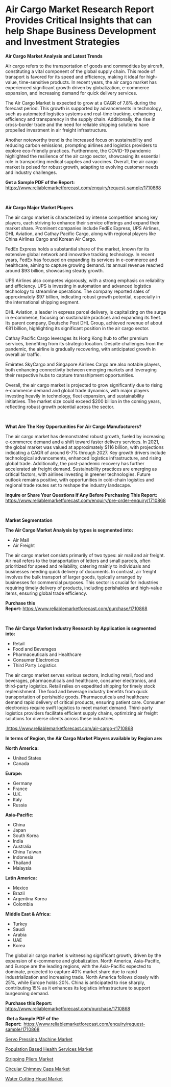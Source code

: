 <p><h1>Air Cargo Market Research Report Provides Critical Insights that can help Shape Business Development and Investment Strategies</h1></p><p><strong>Air Cargo Market Analysis and Latest Trends</strong></p>
<p><p>Air cargo refers to the transportation of goods and commodities by aircraft, constituting a vital component of the global supply chain. This mode of transport is favored for its speed and efficiency, making it ideal for high-value, time-sensitive products. In recent years, the air cargo market has experienced significant growth driven by globalization, e-commerce expansion, and increasing demand for quick delivery services.</p><p>The Air Cargo Market is expected to grow at a CAGR of 7.8% during the forecast period. This growth is supported by advancements in technology, such as automated logistics systems and real-time tracking, enhancing efficiency and transparency in the supply chain. Additionally, the rise in cross-border trade and the need for reliable shipping solutions have propelled investment in air freight infrastructure.</p><p>Another noteworthy trend is the increased focus on sustainability and reducing carbon emissions, prompting airlines and logistics providers to explore eco-friendly practices. Furthermore, the COVID-19 pandemic highlighted the resilience of the air cargo sector, showcasing its essential role in transporting medical supplies and vaccines. Overall, the air cargo market is poised for robust growth, adapting to evolving customer needs and industry challenges.</p></p>
<p><strong>Get a Sample PDF of the Report:&nbsp;</strong> <a href="https://www.reliablemarketforecast.com/enquiry/request-sample/1710868?utm_campaign=1129&utm_medium=2&utm_source=Github&utm_content=ia&utm_term=22102024&utm_id=air-cargo">https://www.reliablemarketforecast.com/enquiry/request-sample/1710868</a></p>
<p>&nbsp;</p>
<p><strong>Air Cargo Major Market Players</strong></p>
<p><p>The air cargo market is characterized by intense competition among key players, each striving to enhance their service offerings and expand their market share. Prominent companies include FedEx Express, UPS Airlines, DHL Aviation, and Cathay Pacific Cargo, along with regional players like China Airlines Cargo and Korean Air Cargo.</p><p>FedEx Express holds a substantial share of the market, known for its extensive global network and innovative tracking technology. In recent years, FedEx has focused on expanding its services in e-commerce and healthcare, aiming to capture growing demand. Its annual revenue reached around $93 billion, showcasing steady growth.</p><p>UPS Airlines also competes vigorously, with a strong emphasis on reliability and efficiency. UPS is investing in automation and advanced logistics technology to streamline operations. The company reported sales of approximately $97 billion, indicating robust growth potential, especially in the international shipping segment.</p><p>DHL Aviation, a leader in express parcel delivery, is capitalizing on the surge in e-commerce, focusing on sustainable practices and expanding its fleet. Its parent company, Deutsche Post DHL Group, achieved revenue of about €81 billion, highlighting its significant position in the air cargo sector.</p><p>Cathay Pacific Cargo leverages its Hong Kong hub to offer premium services, benefiting from its strategic location. Despite challenges from the pandemic, the airline is gradually recovering, with anticipated growth in overall air traffic.</p><p>Emirates SkyCargo and Singapore Airlines Cargo are also notable players, both enhancing connectivity between emerging markets and leveraging their respective hubs to capture transshipment opportunities.</p><p>Overall, the air cargo market is projected to grow significantly due to rising e-commerce demand and global trade dynamics, with major players investing heavily in technology, fleet expansion, and sustainability initiatives. The market size could exceed $200 billion in the coming years, reflecting robust growth potential across the sector.</p></p>
<p>&nbsp;</p>
<p><strong>What Are The Key Opportunities For Air Cargo Manufacturers?</strong></p>
<p><p>The air cargo market has demonstrated robust growth, fueled by increasing e-commerce demand and a shift toward faster delivery services. In 2021, the global market was valued at approximately $116 billion, with projections indicating a CAGR of around 6-7% through 2027. Key growth drivers include technological advancements, enhanced logistics infrastructure, and rising global trade. Additionally, the post-pandemic recovery has further accelerated air freight demand. Sustainability practices are emerging as critical factors, with airlines investing in greener technologies. Future outlook remains positive, with opportunities in cold-chain logistics and regional trade routes set to reshape the industry landscape.</p></p>
<p><strong>Inquire or Share Your Questions If Any Before Purchasing This Report:</strong> <a href="https://www.reliablemarketforecast.com/enquiry/pre-order-enquiry/1710868?utm_campaign=1129&utm_medium=2&utm_source=Github&utm_content=ia&utm_term=22102024&utm_id=air-cargo">https://www.reliablemarketforecast.com/enquiry/pre-order-enquiry/1710868</a></p>
<p>&nbsp;</p>
<p><strong>Market Segmentation</strong></p>
<p><strong>The Air Cargo Market Analysis by types is segmented into:</strong></p>
<p><ul><li>Air Mail</li><li>Air Freight</li></ul></p>
<p><p>The air cargo market consists primarily of two types: air mail and air freight. Air mail refers to the transportation of letters and small parcels, often prioritized for speed and reliability, catering mainly to individuals and businesses needing quick delivery of documents. In contrast, air freight involves the bulk transport of larger goods, typically arranged by businesses for commercial purposes. This sector is crucial for industries requiring timely delivery of products, including perishables and high-value items, ensuring global trade efficiency.</p></p>
<p><strong>Purchase this Report:&nbsp;</strong><a href="https://www.reliablemarketforecast.com/purchase/1710868?utm_campaign=1129&utm_medium=2&utm_source=Github&utm_content=ia&utm_term=22102024&utm_id=air-cargo">https://www.reliablemarketforecast.com/purchase/1710868</a></p>
<p>&nbsp;</p>
<p><strong>The Air Cargo Market Industry Research by Application is segmented into:</strong></p>
<p><ul><li>Retail</li><li>Food and Beverages</li><li>Pharmaceuticals and Healthcare</li><li>Consumer Electronics</li><li>Third Party Logistics</li></ul></p>
<p><p>The air cargo market serves various sectors, including retail, food and beverages, pharmaceuticals and healthcare, consumer electronics, and third-party logistics. Retail relies on expedited shipping for timely stock replenishment. The food and beverage industry benefits from quick transportation of perishable goods. Pharmaceuticals and healthcare demand rapid delivery of critical products, ensuring patient care. Consumer electronics require swift logistics to meet market demand. Third-party logistics providers facilitate efficient supply chains, optimizing air freight solutions for diverse clients across these industries.</p></p>
<p><a href="https://www.reliablemarketforecast.com/air-cargo-r1710868?utm_campaign=1129&utm_medium=2&utm_source=Github&utm_content=ia&utm_term=22102024&utm_id=air-cargo">&nbsp;https://www.reliablemarketforecast.com/air-cargo-r1710868</a></p>
<p><strong>In terms of Region, the Air Cargo Market Players available by Region are:</strong></p>
<p>
    <p> <strong> North America: </strong>
        <ul>
            <li>United States</li>
            <li>Canada</li>
        </ul>
        </p> 
    <p> <strong> Europe: </strong>
        <ul>
            <li>Germany</li>
            <li>France</li>
            <li>U.K.</li>
            <li>Italy</li>
            <li>Russia</li>
        </ul>
        </p> 
    <p> <strong> Asia-Pacific: </strong>
        <ul>
            <li>China</li>
            <li>Japan</li>
            <li>South Korea</li>
            <li>India</li>
            <li>Australia</li>
            <li>China Taiwan</li>
            <li>Indonesia</li>
            <li>Thailand</li>
            <li>Malaysia</li>
        </ul>
        </p> 
    <p> <strong> Latin America: </strong>
        <ul>
            <li>Mexico</li>
            <li>Brazil</li>
            <li>Argentina Korea</li>
            <li>Colombia</li>
        </ul>
        </p> 
    <p> <strong> Middle East & Africa: </strong>
        <ul>
            <li>Turkey</li>
            <li>Saudi</li>
            <li>Arabia</li>
            <li>UAE</li>
            <li>Korea</li>
        </ul>
    </p>
    </p>
<p><p>The global air cargo market is witnessing significant growth, driven by the expansion of e-commerce and globalization. North America, Asia-Pacific, and Europe are the leading regions, with the Asia-Pacific expected to dominate, projected to capture 40% market share due to rapid industrialization and increasing trade. North America follows closely with 25%, while Europe holds 20%. China is anticipated to rise sharply, contributing 15% as it enhances its logistics infrastructure to support burgeoning demand.</p></p>
<p><strong>Purchase this Report: </strong><a href="https://www.reliablemarketforecast.com/purchase/1710868?utm_campaign=1129&utm_medium=2&utm_source=Github&utm_content=ia&utm_term=22102024&utm_id=air-cargo">https://www.reliablemarketforecast.com/purchase/1710868</a></p>
<p>&nbsp;<strong>Get a Sample PDF of the Report:&nbsp;&nbsp;</strong><a href="https://www.reliablemarketforecast.com/enquiry/request-sample/1710868?utm_campaign=1129&utm_medium=2&utm_source=Github&utm_content=ia&utm_term=22102024&utm_id=air-cargo">https://www.reliablemarketforecast.com/enquiry/request-sample/1710868</a></p>
<p><strong></strong></p>
<p><p><a href="https://github.com/juliaficg7n3/Market-Research-Report-List-1/blob/main/servo-pressing-machine-market.md?utm_campaign=1129&utm_medium=2&utm_source=Github&utm_content=ia&utm_term=22102024&utm_id=air-cargo">Servo Pressing Machine Market</a></p><p><a href="https://www.linkedin.com/pulse/population-based-health-services-market-revolution-2024-iv38f?utm_campaign=1129&utm_medium=2&utm_source=Github&utm_content=ia&utm_term=22102024&utm_id=air-cargo">Population Based Health Services Market</a></p><p><a href="https://issuu.com/reportprime-2/docs/stripping-pliers-market-size-2030.p_9439b235693c07?utm_campaign=1129&utm_medium=2&utm_source=Github&utm_content=ia&utm_term=22102024&utm_id=air-cargo">Stripping Pliers Market</a></p><p><a href="https://github.com/loanv6asmitty/Market-Research-Report-List-1/blob/main/circular-chimney-caps-market.md?utm_campaign=1129&utm_medium=2&utm_source=Github&utm_content=ia&utm_term=22102024&utm_id=air-cargo">Circular Chimney Caps Market</a></p><p><a href="https://issuu.com/reportprime-2/docs/water-cutting-head-market-size-2030_3d57e6bb92b384?utm_campaign=1129&utm_medium=2&utm_source=Github&utm_content=ia&utm_term=22102024&utm_id=air-cargo">Water Cutting Head Market</a></p></p>
